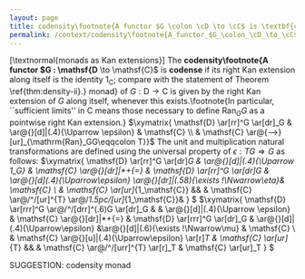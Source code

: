 ```yaml
---
layout: page
title: codensity\footnote{A functor $G \colon \cD \to \cC$ is \textbf{codense
permalink: /context/codensity\footnote{A_functor_$G_\colon_\cD_\to_\cC$_is_\textbf{codense
---
```

[\textnormal{monads as Kan extensions}] The **codensity\footnote{A functor $G : \mathsf{D** \to \mathsf{C}$ is **codense** if its right Kan extension along itself is the identity $1_\mathsf{C}$; compare with the statement of Theorem \ref{thm:density-ii}.} monad} of $G : \mathsf{D} \to \mathsf{C}$ is given by the right Kan extension of $G$ along itself, whenever this exists.\footnote{In particular, ``sufficient limits'' in $\mathsf{C}$ means those necessary to define $\mathrm{Ran}_GG$ as a pointwise right Kan extension.}
$\xymatrix{ \mathsf{D} \ar[rr]^G \ar[dr]_G & \ar@{}[d]|(.4){\Uparrow \epsilon} & \mathsf{C} \\ & \mathsf{C} \ar@{-->}[ur]_{\mathrm{Ran}_GG\eqqcolon T}}$
The unit and multiplication natural transformations are defined using the universal property of $\epsilon : TG \Rightarrow G$ as follows:
$\xymatrix{ \mathsf{D} \ar[rr]^G \ar[dr]_G & \ar@{}[d]|(.4){\Uparrow 1_G} & \mathsf{C} \ar@{}[dr]|*+{=} & \mathsf{D} \ar[rr]^G \ar[dr]_G & \ar@{}[d]_(.4){\Uparrow\epsilon} \ar@{}[dr]|(.58){\exists !\Nwarrow\eta}& \mathsf{C} \\ & \mathsf{C} \ar[ur]_{1_\mathsf{C}} &&  & \mathsf{C} \ar@/^/[ur]^{T} \ar@/_1.5pc/[ur]_{1_\mathsf{C}}& } $
$\xymatrix{ \mathsf{D} \ar[rrr]^G \ar@/^/[drr]^(.6)G \ar[dr]_G &  & \ar@{}[d]|(.4){\Uparrow \epsilon} & \mathsf{C} \ar@{}[dr]|*+{=} & \mathsf{D} \ar[rrr]^G \ar[dr]_G & \ar@{}[d]|(.4){\Uparrow\epsilon} &\ar@{}[d]|(.6){\exists !\Nwarrow\mu} &  \mathsf{C} \\ & \mathsf{C} \ar@{}[u]|(.4){\Uparrow\epsilon} \ar[r]_T & \mathsf{C} \ar[ur]_{T}  &&  & \mathsf{C} \ar@/^/[urr]^{T} \ar[r]_T & \mathsf{C} \ar[ur]_T } $


SUGGESTION: codensity monad